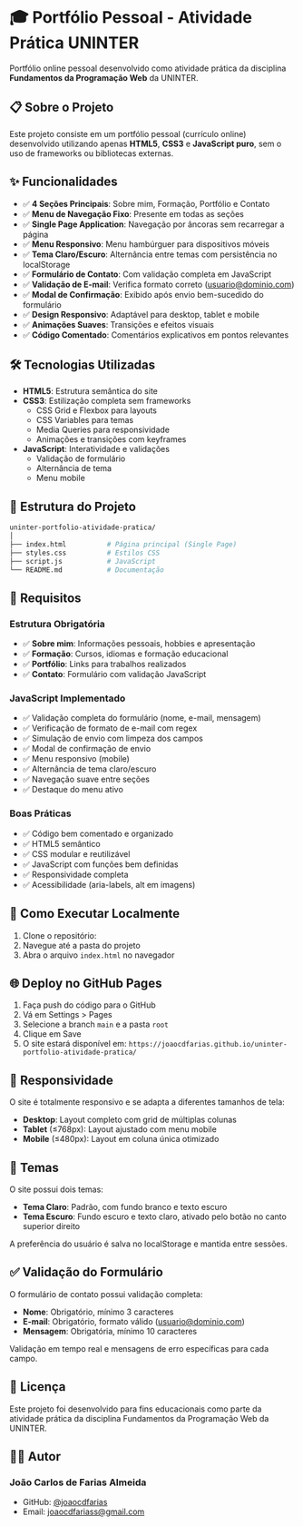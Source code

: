 # 🎓 Portfólio Pessoal - Atividade Prática UNINTER

Portfólio online pessoal desenvolvido como atividade prática da disciplina **Fundamentos da Programação Web** da UNINTER.

## 📋 Sobre o Projeto

Este projeto consiste em um portfólio pessoal (currículo online) desenvolvido utilizando apenas **HTML5**, **CSS3** e **JavaScript puro**, sem o uso de frameworks ou bibliotecas externas.

## ✨ Funcionalidades

- ✅ **4 Seções Principais**: Sobre mim, Formação, Portfólio e Contato
- ✅ **Menu de Navegação Fixo**: Presente em todas as seções
- ✅ **Single Page Application**: Navegação por âncoras sem recarregar a página
- ✅ **Menu Responsivo**: Menu hambúrguer para dispositivos móveis
- ✅ **Tema Claro/Escuro**: Alternância entre temas com persistência no localStorage
- ✅ **Formulário de Contato**: Com validação completa em JavaScript
- ✅ **Validação de E-mail**: Verifica formato correto (<usuario@dominio.com>)
- ✅ **Modal de Confirmação**: Exibido após envio bem-sucedido do formulário
- ✅ **Design Responsivo**: Adaptável para desktop, tablet e mobile
- ✅ **Animações Suaves**: Transições e efeitos visuais
- ✅ **Código Comentado**: Comentários explicativos em pontos relevantes

## 🛠️ Tecnologias Utilizadas

- **HTML5**: Estrutura semântica do site
- **CSS3**: Estilização completa sem frameworks
  - CSS Grid e Flexbox para layouts
  - CSS Variables para temas
  - Media Queries para responsividade
  - Animações e transições com keyframes
- **JavaScript**: Interatividade e validações
  - Validação de formulário
  - Alternância de tema
  - Menu mobile

## 📁 Estrutura do Projeto

```bash
uninter-portfolio-atividade-pratica/
│
├── index.html          # Página principal (Single Page)
├── styles.css          # Estilos CSS
├── script.js           # JavaScript
└── README.md           # Documentação
```

## 🎯 Requisitos

### Estrutura Obrigatória

- ✅ **Sobre mim**: Informações pessoais, hobbies e apresentação
- ✅ **Formação**: Cursos, idiomas e formação educacional
- ✅ **Portfólio**: Links para trabalhos realizados
- ✅ **Contato**: Formulário com validação JavaScript

### JavaScript Implementado

- ✅ Validação completa do formulário (nome, e-mail, mensagem)
- ✅ Verificação de formato de e-mail com regex
- ✅ Simulação de envio com limpeza dos campos
- ✅ Modal de confirmação de envio
- ✅ Menu responsivo (mobile)
- ✅ Alternância de tema claro/escuro
- ✅ Navegação suave entre seções
- ✅ Destaque do menu ativo

### Boas Práticas

- ✅ Código bem comentado e organizado
- ✅ HTML5 semântico
- ✅ CSS modular e reutilizável
- ✅ JavaScript com funções bem definidas
- ✅ Responsividade completa
- ✅ Acessibilidade (aria-labels, alt em imagens)

## 🚀 Como Executar Localmente

1. Clone o repositório:
2. Navegue até a pasta do projeto
3. Abra o arquivo `index.html` no navegador

## 🌐 Deploy no GitHub Pages

1. Faça push do código para o GitHub
2. Vá em Settings > Pages
3. Selecione a branch `main` e a pasta `root`
4. Clique em Save
5. O site estará disponível em: `https://joaocdfarias.github.io/uninter-portfolio-atividade-pratica/`

## 📱 Responsividade

O site é totalmente responsivo e se adapta a diferentes tamanhos de tela:

- **Desktop**: Layout completo com grid de múltiplas colunas
- **Tablet** (≤768px): Layout ajustado com menu mobile
- **Mobile** (≤480px): Layout em coluna única otimizado

## 🎨 Temas

O site possui dois temas:

- **Tema Claro**: Padrão, com fundo branco e texto escuro
- **Tema Escuro**: Fundo escuro e texto claro, ativado pelo botão no canto superior direito

A preferência do usuário é salva no localStorage e mantida entre sessões.

## ✅ Validação do Formulário

O formulário de contato possui validação completa:

- **Nome**: Obrigatório, mínimo 3 caracteres
- **E-mail**: Obrigatório, formato válido (<usuario@dominio.com>)
- **Mensagem**: Obrigatória, mínimo 10 caracteres

Validação em tempo real e mensagens de erro específicas para cada campo.

## 📝 Licença

Este projeto foi desenvolvido para fins educacionais como parte da atividade prática da disciplina Fundamentos da Programação Web da UNINTER.

## 👨‍💻 Autor

### João Carlos de Farias Almeida

- GitHub: [@joaocdfarias](https://github.com/joaocdfarias)
- Email: <joaocdfariass@gmail.com>
